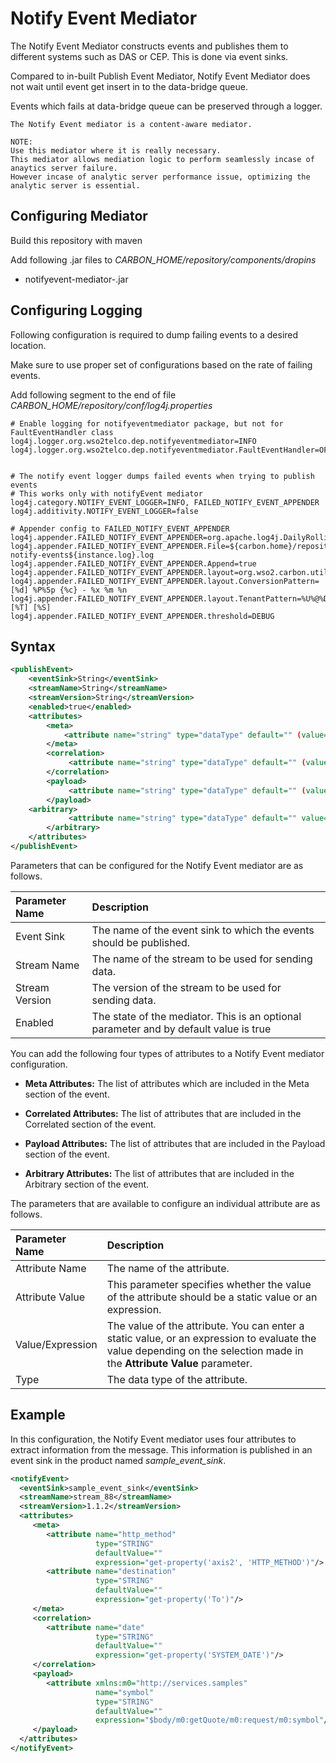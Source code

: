 # Notify Event Mediator

The Notify Event Mediator  constructs events and publishes them to different systems such as DAS or CEP. This is done via event sinks.

Compared to in-built Publish Event Mediator, Notify Event Mediator does not wait until event get insert in to the data-bridge queue.

Events which fails at data-bridge queue can be preserved through a logger.

```
The Notify Event mediator is a content-aware mediator.
```

```
NOTE:
Use this mediator where it is really necessary.
This mediator allows mediation logic to perform seamlessly incase of anaytics server failure.
However incase of analytic server performance issue, optimizing the analytic server is essential.
```

## Configuring Mediator
Build this repository with maven

Add following .jar files to *CARBON_HOME/repository/components/dropins*

* notifyevent-mediator-<version>.jar

## Configuring Logging
Following configuration is required to dump failing events to a desired location.

Make sure to use proper set of configurations based on the rate of failing events.

Add following segment to the end of file *CARBON_HOME/repository/conf/log4j.properties*

```
# Enable logging for notifyeventmediator package, but not for FaultEventHandler class
log4j.logger.org.wso2telco.dep.notifyeventmediator=INFO
log4j.logger.org.wso2telco.dep.notifyeventmediator.FaultEventHandler=OFF


# The notify event logger dumps failed events when trying to publish events
# This works only with notifyEvent mediator
log4j.category.NOTIFY_EVENT_LOGGER=INFO, FAILED_NOTIFY_EVENT_APPENDER
log4j.additivity.NOTIFY_EVENT_LOGGER=false

# Appender config to FAILED_NOTIFY_EVENT_APPENDER
log4j.appender.FAILED_NOTIFY_EVENT_APPENDER=org.apache.log4j.DailyRollingFileAppender
log4j.appender.FAILED_NOTIFY_EVENT_APPENDER.File=${carbon.home}/repository/logs/${instance.log}/failed-notify-events${instance.log}.log
log4j.appender.FAILED_NOTIFY_EVENT_APPENDER.Append=true
log4j.appender.FAILED_NOTIFY_EVENT_APPENDER.layout=org.wso2.carbon.utils.logging.TenantAwarePatternLayout
log4j.appender.FAILED_NOTIFY_EVENT_APPENDER.layout.ConversionPattern=[%d] %P%5p {%c} - %x %m %n
log4j.appender.FAILED_NOTIFY_EVENT_APPENDER.layout.TenantPattern=%U%@%D [%T] [%S]
log4j.appender.FAILED_NOTIFY_EVENT_APPENDER.threshold=DEBUG
```

## Syntax

```xml
<publishEvent>
    <eventSink>String</eventSink>
    <streamName>String</streamName>
    <streamVersion>String</streamVersion>
    <enabled>true</enabled>
    <attributes>
        <meta>
            <attribute name="string" type="dataType" default="" (value="literal" | expression="[XPath") />
        </meta>
        <correlation>
             <attribute name="string" type="dataType" default="" (value="literal" | expression="[XPath") />
        </correlation>
        <payload>
             <attribute name="string" type="dataType" default="" (value="literal" | expression="[XPath") />
        </payload>
    <arbitrary>
             <attribute name="string" type="dataType" default="" value="literal" />
        </arbitrary>
    </attributes>
</publishEvent>
```

Parameters that can be configured for the Notify Event mediator are as follows.

| Parameter Name   |  Description  |
| :--------------- | :-----|
| Event Sink       | The name of the event sink to which the events should be published. |
| Stream Name      | The name of the stream to be used for sending data. |
| Stream Version   | The version of the stream to be used for sending data. |
| Enabled          | The state of the mediator. This is an optional parameter and by default value is true |

You can add the following four types of attributes to a Notify Event mediator configuration.

* **Meta Attributes:** The list of attributes which are included in the Meta section of the event.

* **Correlated Attributes:** The list of attributes that are included in the Correlated section of the event.

* **Payload Attributes:** The list of attributes that are included in the Payload section of the event.

* **Arbitrary Attributes:** The list of attributes that are included in the Arbitrary section of the event.

The parameters that are available to configure an individual attribute are as follows.

| Parameter Name   |  Description  |
| :--------------- | :-----|
| Attribute Name   | The name of the attribute. |
| Attribute Value  | This parameter specifies whether the value of the attribute should be a static value or an expression. |
| Value/Expression | The value of the attribute. You can enter a static value, or an expression to evaluate the value depending on the selection made in the **Attribute Value** parameter. |
| Type             | The data type of the attribute. |

## Example
In this configuration, the Notify Event mediator uses four attributes to extract information from the message. This information is published in an event sink in the product named *sample_event_sink*.

```xml
<notifyEvent>
  <eventSink>sample_event_sink</eventSink>
  <streamName>stream_88</streamName>
  <streamVersion>1.1.2</streamVersion>
  <attributes>
     <meta>
        <attribute name="http_method"
                   type="STRING"
                   defaultValue=""
                   expression="get-property('axis2', 'HTTP_METHOD')"/>
        <attribute name="destination"
                   type="STRING"
                   defaultValue=""
                   expression="get-property('To')"/>
     </meta>
     <correlation>
        <attribute name="date"
                   type="STRING"
                   defaultValue=""
                   expression="get-property('SYSTEM_DATE')"/>
     </correlation>
     <payload>
        <attribute xmlns:m0="http://services.samples"
                   name="symbol"
                   type="STRING"
                   defaultValue=""
                   expression="$body/m0:getQuote/m0:request/m0:symbol"/>
     </payload>
  </attributes>
</notifyEvent>
```